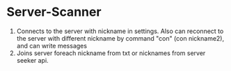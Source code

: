 # Server-Scanner
1. Connects to the server with nickname in settings. Also can reconnect to the server with different nickname by command "con" (con nickname2), and can write messages
2. Joins server foreach nickname from txt or nicknames from server seeker api.
